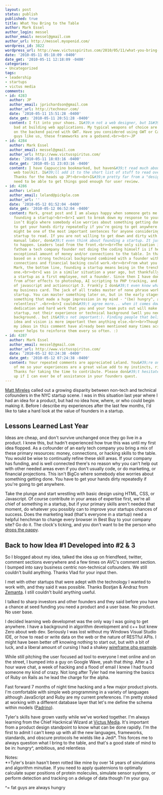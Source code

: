 ```yaml
---
layout: post
status: publish
published: true
title: What You Bring to the Table
author: Mark Essel
author_login: messel
author_email: messel@gmail.com
author_url: http://messel.myopenid.com/
wordpress_id: 3822
wordpress_url: http://www.victusspiritus.com/2010/05/11/what-you-bring-to-the-table/
date: '2010-05-11 05:18:09 -0400'
date_gmt: '2010-05-11 12:18:09 -0400'
categories:
- Uncategorized
tags:
- leadership
- startups
- victus media
comments:
- id: 4283
  author: JP
  author_email: jprichardson@gmail.com
  author_url: http://techneur.com/
  date: '2010-05-11 15:51:28 -0400'
  date_gmt: '2010-05-11 20:51:28 -0400'
  content: I fit into your shoes. I&#39;m not a web designer, but I&#39;m not too
    bad at building web applications. My typical weapons of choice are usually Rails
    on the backend paired with GWT. Have you considered using GWT or Cappuccino? For
    guys like us, these frameworks are a godsend.<br><br>-JP
- id: 4284
  author: Mark Essel
  author_email: messel@gmail.com
  author_url: http://www.victusspiritus.com/
  date: '2010-05-11 18:03:16 -0400'
  date_gmt: '2010-05-11 23:03:16 -0400'
  content: I have Cappuccino bookmarked, but haven&#39;t read much about the google
    web toolkit. I&#39;ll add it to the short list of stuff to read over (after Padrino).
    Thanks for the heads up JP!<br><br>I&#39;m pretty far from a "designer" but I
    need to be able to get things good enough for user review.
- id: 4286
  author: Leland
  author_email: leland@pickple.com
  author_url: ''
  date: '2010-05-12 01:52:04 -0400'
  date_gmt: '2010-05-12 06:52:04 -0400'
  content: Mark, great post and I am always happy when someone gets me thinking about
    founding a startup!<br><br>I want to break down my response to your ideas in sections:<br><br>"This
    isn’t BigCo where somebody else worries about something getting done. You have
    to get your hands dirty repeatedly if you’re going to get anywhere. "<br><br>This
    might be one of the most important sentences for anyone considering founding a
    startup to read. If you are not willing to get down and dirty with the code or
    manual labor, don&#39;t even think about founding a startup. It just is NOT going
    to happen. Leaders lead from the front.<br><br>The only situation in which I could
    fathom a tech company founder not doing the coding himself is if he brings an
    exceptional amount of money and/or connections to the table. In that case, a co-founder
    based on a strong technical background combined with a founder with great industry
    connections and financial backing could work.<br><br>From what you were saying
    Mark, the bottom line, founding a startup means being in the trenches from day
    one.<br><br>I was in a similar situation a year ago, but thankfully, I was joining
    a startup as a first employee, not a founder. Since then I have done everything
    from after effects to photoshop, AI scripting to PHP tracking, and even a bit
    of javascript and actionscript 3. Frankly I don&#39;t even know what to put on
    my business card. The jack of all trades master of none phrase works well in a
    startup. You can master something later on, but in the early stages, be a jack.<br><br>And
    something that made a huge impression in my mind - "(be) hungry^, ambitious, and
    relentless" .<br><br>I couldn&#39;t agree more... when it comes down to it, the
    dedication and hard work that you and your team puts out will make or break the
    startup, not their experience or technical background (well you need *some* technical
    background.. but it&#39;s not important:). Finding people that believe in the
    idea and vision is more important then anything else.<br><br>Thought i&#39;m sure
    my ideas in this comment have already been mentioned many times across the web...
    never helps to reinforce them every so often. :)
- id: 4287
  author: Mark Essel
  author_email: messel@gmail.com
  author_url: http://www.victusspiritus.com/
  date: '2010-05-12 02:24:38 -0400'
  date_gmt: '2010-05-12 07:24:38 -0400'
  content: Your repeated comments are appreciated Leland. You&#39;re one startup ahead
    of me so your experiences are a great value add to my instincts, riffs, and discoveries.
    Thanks for taking the time to contribute. Please don&#39;t hesitate to hit me
    up if I can ever be of assistance in your founders quest.
---
```

<p><a HREF="http://www.metamorphblog.com/2010/05/founders-without-hackers.html">Matt Mireles</a> called out a growing disparity between non-tech and technical cofounders in the NYC startup scene. I was in this situation last year where I had an idea for a product, but had no idea how, where, or who could begin making it. Before I describe my experiences after the last few months, I'd like to take a hard look at the value of founders in a startup.</p>
<h2>Lessons Learned Last Year</h2>
<p>Ideas are cheap, and don't survive unchanged once they go live in a product. I knew this, but hadn't experienced how true this was until my first idea flopped. As a cofounder of an early tech company you bring a mix of these primary resources: money, connections, or hacking skills to the table. You would be wise to continually refine these skill areas. If your company has funding, and is well connected there's no reason why you can't help out with other needed areas even if you don't usually code, or do marketing, or financial projections. This isn't BigCo where somebody else worries about something getting done. You have to get your hands dirty repeatedly if you're going to get anywhere. </p>
<p>Take the plunge and start wrestling with basic design using HTML, CSS, or Javascript. Of course contribute in your areas of expertise first, we're all chief of something in a startup, but if your primary skills aren't needed that moment, do whatever you possibly can to improve your startups chances of success. Does the marketing lead (that's everyone in a startup) need a helpful henchman to change every browser in Best Buy to your company site? Go do it. The clock's ticking, and you don't want to be the person who <a HREF="http://www.avc.com/a_vc/2010/05/budgeting-in-a-small-early-stage-company.html#comment-49325088">drops the pappy</a>.</p>
<h2>Back to how Idea #1 Developed into #2 & 3</h2>
<p>So I blogged about my idea, talked the idea up on friendfeed, twitter, comment sections everywhere and a few times on AVC's comment section. I bumped into savy business centric non-technical cofounders. We still couldn't build anything. Thanks Vlad for your input then.</p>
<p>I met with other startups that were adept with the technology I wanted to work with, and they said it was possible. Thanks Bostjan & Andraz from <a href="http://zemanta.com">Zemanta</a>. I still couldn't build anything useful.</p>
<p>I talked to sharp investors and other founders and they said before you have a chance at seed funding you need a product and a user base. No product. No user base. </p>
<p>I decided learning web developmet was the only way I was going to get anywhere. I have a background in algorithm development and c++ but knew Zero about web dev. Seriously I was lost without my Windows Visual Studio IDE, or how to read or write data on the web or the nature of RESTful APIs. I might have been better off knowing nothing to start out, but with a bit of luck, and a liberal amount of cursing I had a shakey <a href="http://victusmedia.com/old_site">wireframe php example</a>. </p>
<p>While still pitching the user focused ad tool to everyone I met online and on the street, I bumped into a guy on Google Wave, yeah that <i>thing</I>. After a 3 hour wave chat, a week of hacking and a flood of email I knew I had found someone my kind of crazy. Not long after Tyler had me learning the basics of Ruby on Rails as he lead the charge for the alpha.</p>
<p>Fast forward 7 months of night time hacking and a few major product pivots. I'm comfortable with simple web programming in a variety of languages although JavaScript and Ruby are my current preferences. I'm pretty stoked at working with a different database layer that let's me define the schema within models (<a href="http://www.padrinorb.com/">Padrino</a>). </p>
<p>Tyler's skills have grown vastly while we've worked together. I'm always learning from the Chief Hacknical Wizard at <a href="http://victusmedia.com">Victus Media</a>. It's important from a product design standpoint to know what can be done rapidly. I'm the first to admit I can't keep up with all the new languages, frameworks, standards, and obscure protocols he wields like a Jedi*.  This forces me to always question what I bring to the table, and that's a good state of mind to be in: hungry^, ambitious, and relentless</p>
<p>Notes:<br />
*=Tyler's brain hasn't been rotted like mine by over 14 years of simulations and algorithm minutiae. If you need to apply quaternions to optimally calculate super positions of protein molecules, simulate sensor systems, or perform detection and tracking on a deluge of data though I'm your guy. </p>
<p>^= fat guys are always hungry </p>
